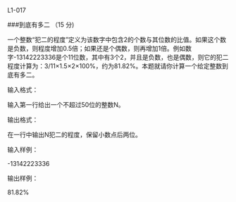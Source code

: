 L1-017 

###到底有多二 （15 分)

一个整数“犯二的程度”定义为该数字中包含2的个数与其位数的比值。如果这个数是负数，则程度增加0.5倍；如果还是个偶数，则再增加1倍。例如数字-13142223336是个11位数，其中有3个2，并且是负数，也是偶数，则它的犯二程度计算为：3/11×1.5×2×100%，约为81.82%。本题就请你计算一个给定整数到底有多二。

输入格式：

输入第一行给出一个不超过50位的整数N。

输出格式：

在一行中输出N犯二的程度，保留小数点后两位。

输入样例：

-13142223336

输出样例：

81.82%
